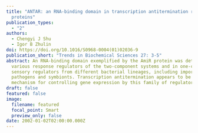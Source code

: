 ```yaml
---
title: "ANTAR: an RNA-binding domain in transcription antitermination regulatory
  proteins"
publication_types:
  - "2"
authors:
  - Chengyi J Shu
  - Igor B Zhulin
doi: https://doi.org/10.1016/S0968-0004(01)02036-9
publication_short: "Trends in Biochemical Sciences 27: 3-5"
abstract: An RNA-binding domain exemplified by the AmiR protein was detected in
  various response regulators of the two-component systems and in one-component
  sensory regulators from different bacterial lineages, including important
  pathogens and symbionts. Transcription antitermination appears to be a common
  mechanism for controlling gene expression by this family of regulators.
draft: false
featured: false
image:
  filename: featured
  focal_point: Smart
  preview_only: false
date: 2002-01-02T02:00:00.000Z
---
```

